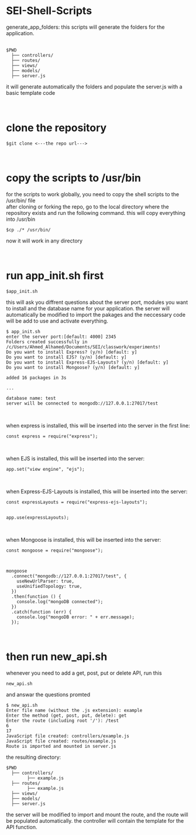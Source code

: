 # SEI-Shell-Scripts

generate_app_folders: this scripts will generate the folders for the application.<br><br>

```
$PWD
  ├── controllers/
  ├── routes/
  ├── views/
  ├── models/
  ├── server.js
```

it will generate automatically the folders and populate the server.js with a basic template code

<br>

# clone the repository

```
$git clone <---the repo url--->
```

<br>

# copy the scripts to /usr/bin

for the scripts to work globally, you need to copy the shell scripts to the /usr/bin/ file<br>
after cloning or forking the repo, go to the local directory where the repository exists and run the following command. this will copy everything into /usr/bin

```
$cp ./* /usr/bin/
```

now it will work in any directory

<br>

# run app_init.sh first

```
$app_init.sh
```

this will ask you diffrent questions about the server port, modules you want to install and the database name for your application. the server will automatically be modified to import the pakages and the neccessary code will be add to use and activate everything.

```
$ app_init.sh
enter the server port:[default: 4000] 2345
Folders created successfully in /c/Users/Ahmed_Alhamed/Documents/SEI/classwork/experiments!
Do you want to install Express? (y/n) [default: y]
Do you want to install EJS? (y/n) [default: y]
Do you want to install Express-EJS-Layouts? (y/n) [default: y]
Do you want to install Mongoose? (y/n) [default: y]

added 16 packages in 3s

...

database name: test
server will be connected to mongodb://127.0.0.1:27017/test
```

<br>

when express is installed, this will be inserted into the server in the first line:

```
const express = require("express");
```

<br>

when EJS is installed, this will be inserted into the server:

```
app.set("view engine", "ejs");
```

<br>

when Express-EJS-Layouts is installed, this will be inserted into the server:

```
const expressLayouts = require("express-ejs-layouts");


app.use(expressLayouts);
```

<br>

when Mongoose is installed, this will be inserted into the server:

```
const mongoose = require("mongoose");



mongoose
  .connect("mongodb://127.0.0.1:27017/test", {
    useNewUrlParser: true,
    useUnifiedTopology: true,
  })
  .then(function () {
    console.log("mongoDB connected");
  })
  .catch(function (err) {
    console.log("mongoDB error: " + err.message);
  });
```

<br>

# then run new_api.sh

whenever you need to add a get, post, put or delete API, run this

```
new_api.sh
```

and answar the questions promted

```
$ new_api.sh
Enter file name (without the .js extension): example
Enter the method (get, post, put, delete): get
Enter the route (including root '/'): /test
6
17
JavaScript file created: controllers/example.js
JavaScript file created: routes/example.js
Route is imported and mounted in server.js
```

the resulting directory:

```
$PWD
  ├── controllers/
        ├── example.js
  ├── routes/
        ├── example.js
  ├── views/
  ├── models/
  ├── server.js
```

the server will be modified to import and mount the route, and the route will be populated automatically. the controller will contain the template for the API function.

